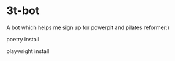 # 3t-bot
A bot which helps me sign up for powerpit and pilates reformer:)

poetry install

playwright install
